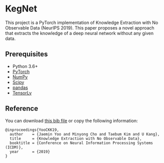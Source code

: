 # KegNet

This project is a PyTorch implementation of Knowledge Extraction with No Observable Data (NeurIPS 2019).
This paper proposes a novel approach that extracts the knowledge of a deep neural network without any given data.

## Prerequisites

- Python 3.6+
- [PyTorch](https://pytorch.org/)
- [NumPy](https://numpy.org)
- [Scipy](https://scipy.org/)
- [pandas](https://pandas.pydata.org/)
- [TensorLy](http://tensorly.org/stable/index.html)

## Reference

You can download [this bib file](docs/YooCKK19.bib) or copy the following information: 

```
@inproceedings{YooCKK19,
  author    = {Jaemin Yoo and Minyong Cho and Taebum Kim and U Kang},
  title     = {Knowledge Extraction with No Observable Data},
  booktitle = {Conference on Neural Information Processing Systems (ICDM)},
  year      = {2019}
}
```